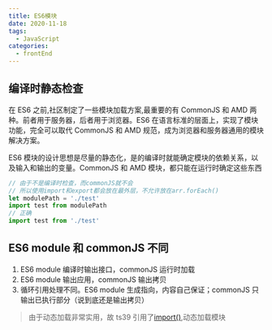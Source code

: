 ```yaml
---
title: ES6模块
date: 2020-11-18
tags:
  - JavaScript
categories:
  - frontEnd
---
```


## 编译时静态检查

在 ES6 之前,社区制定了一些模块加载方案,最重要的有 CommonJS 和 AMD 两种。前者用于服务器，后者用于浏览器。ES6 在语言标准的层面上，实现了模块功能，完全可以取代 CommonJS 和 AMD 规范，成为浏览器和服务器通用的模块解决方案。

ES6 模块的设计思想是尽量的静态化，是的编译时就能确定模块的依赖关系，以及输入和输出的变量。CommonJS 和 AMD 模块，都只能在运行时确定这些东西

```js
// 由于不是编译时检查，而commonJS就不会
// 所以使用import和export都会放在最外层，不允许放在arr.forEach()
let modulePath = './test'
import test from modulePath
// 正确
import test from './test'
```

## ES6 module 和 commonJS 不同

1. ES6 module 编译时输出接口，commonJS 运行时加载
2. ES6 module 输出应用，commonJS 输出拷贝
3. 循环引用处理不同。ES6 module 生成指向，内容自己保证；commonJS 只输出已执行部分（说到底还是输出拷贝）

> 由于动态加载非常实用，故 ts39 引用了[import()](https://github.com/tc39/proposal-dynamic-import),动态加载模块
